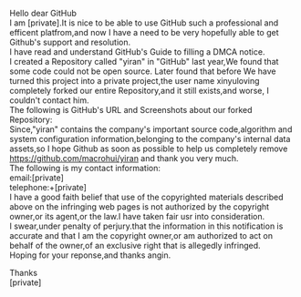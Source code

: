 Hello dear GitHub  
I am [private].It is nice to be able to use GitHub such a professional and efficent platfrom,and now I have a need to be very hopefully able to get Github's support and resolution.  
I have read and understand GitHub's Guide to filling a DMCA notice.  
I created a Repository called "yiran" in "GitHub" last year,We found that some code could not be open source. Later found that before We have turned this project into a private project,the user name xinyuloving completely forked our entire Repository,and it still exists,and worse, I couldn't contact him.  
The following is GitHub's URL and Screenshots about our forked Repository:  
Since,"yiran" contains the company's important source code,algorithm and system configuration information,belonging to the company's internal data assets,so I hope Github as soon as possible to help us completely remove https://github.com/macrohui/yiran and thank you very much.  
The following is my contact information:  
email:[private]  
telephone:+[private]  
I have a good faith belief that use of the copyrighted materials described above on the infringing web pages is not authorized by the copyright owner,or its agent,or the law.I have taken fair usr into consideration.  
I swear,under penalty of perjury.that the information in this notification is accurate and that I am the copyright owner,or am authorized to act on behalf of the owner,of an exclusive right that is allegedly infringed.  
Hoping for your reponse,and thanks angin.  
  
Thanks  
[private]  
